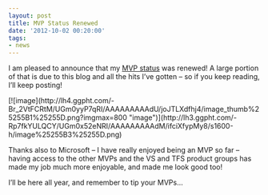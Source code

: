 ```yaml
---
layout: post
title: MVP Status Renewed
date: '2012-10-02 00:20:00'
tags:
- news
---
```


I am pleased to announce that my [MVP status](http://mvp.microsoft.com/en-US/findanmvp/Pages/profile.aspx?MVPID=7ef0d661-a068-454d-a5f4-68ad1e3a71d9) was renewed! A large portion of that is due to this blog and all the hits I’ve gotten – so if you keep reading, I’ll keep posting!

<!--kg-card-begin: html--> [![image](http://lh4.ggpht.com/-Br_2VtFCRtM/UGm0yyP7qRI/AAAAAAAAAdU/joJTLXdfhj4/image_thumb%25255B1%25255D.png?imgmax=800 "image")](http://lh3.ggpht.com/-Rp7fkYULQCY/UGm0x52eNRI/AAAAAAAAAdM/ifciXfypMy8/s1600-h/image%25255B3%25255D.png)<!--kg-card-end: html-->

Thanks also to Microsoft – I have really enjoyed being an MVP so far – having access to the other MVPs and the VS and TFS product groups has made my job much more enjoyable, and made me look good too!

I’ll be here all year, and remember to tip your MVPs…


